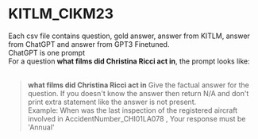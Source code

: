 # KITLM_CIKM23
Each csv file contains question, gold answer, answer from KITLM, answer from ChatGPT and answer from GPT3 Finetuned.<br />
ChatGPT is one prompt<br />
For a question **what films did Christina Ricci act in**, the prompt looks like:<br /><br />


>**what films did Christina Ricci act in**
>Give the factual answer for the question. If you doesn't know the answer then return N/A and don't print extra statement like the answer is not present. <br />
>Example:  When was the last inspection of the registered aircraft involved in AccidentNumber_CHI01LA078 , Your response must be 'Annual' <br />

